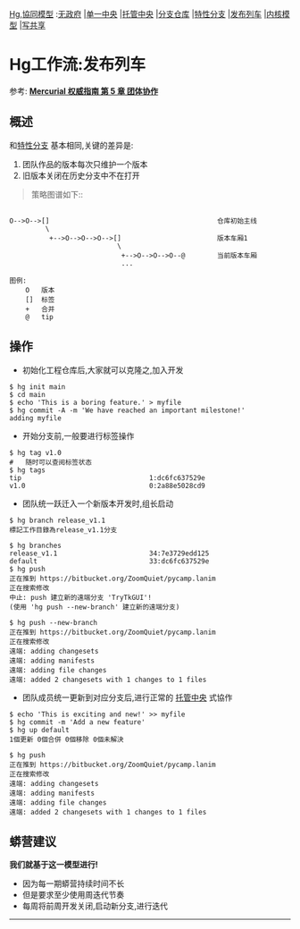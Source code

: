 [Hg](HgUsage.md),[協同模型](HgFlows.md)
:[无政府](HgFlowAnarchy.md)
|[单一中央](HgFlowCentralAlone.md)
|[托管中央](HgFlowCentreDepository.md)
|[分支仓库](HgFlowBranchRepos.md)
|[特性分支](HgFlowBranchFeatures.md)
|[发布列车](HgFlowReleaseTrain.md)
|[内核模型](HgFlowLiunxKernel.md)
|[写共享](HgFlowShaReadWrite.md)

# Hg工作流:发布列车 #


参考: **[Mercurial 权威指南 第 5 章 团体协作](http://i18n-zh.googlecode.com/svn/www/hgbook/zh/collaborating-with-other-people.html)**


## 概述 ##
和[特性分支](HgFlowBranchFeatures.md) 基本相同,关键的差异是:
  1. 团队作品的版本每次只维护一个版本
  1. 旧版本关闭在历史分支中不在打开

> 策略图谱如下::
```

O-->O-->[]                                          仓库初始主线
         \
          +-->O-->O-->O-->[]                        版本车厢1
                           \
                            +-->O-->O-->O--@        当前版本车厢
                            ...
   
图例:
    O   版本
    []  标签
    +   合并
    @   tip
```


## 操作 ##
  * 初始化工程仓库后,大家就可以克隆之,加入开发
```
$ hg init main
$ cd main
$ echo 'This is a boring feature.' > myfile
$ hg commit -A -m 'We have reached an important milestone!'
adding myfile
```
  * 开始分支前,一般要进行标签操作
```
$ hg tag v1.0
#   随时可以查阅标签状态
$ hg tags
tip                                1:dc6fc637529e
v1.0                               0:2a88e5028cd9
```
  * 团队统一跃迁入一个新版本开发时,组长启动
```
$ hg branch release_v1.1
標記工作目錄為release_v1.1分支

$ hg branches
release_v1.1                       34:7e3729edd125
default                            33:dc6fc637529e
$ hg push
正在推到 https://bitbucket.org/ZoomQuiet/pycamp.lanim
正在搜索修改
中止: push 建立新的遠端分支 'TryTkGUI'!
(使用 'hg push --new-branch' 建立新的遠端分支)

$ hg push --new-branch
正在推到 https://bitbucket.org/ZoomQuiet/pycamp.lanim
正在搜索修改
遠端: adding changesets
遠端: adding manifests
遠端: adding file changes
遠端: added 2 changesets with 1 changes to 1 files
```
  * 团队成员统一更新到对应分支后,进行正常的 [托管中央](HgFlowCentreDepository.md) 式協作
```
$ echo 'This is exciting and new!' >> myfile
$ hg commit -m 'Add a new feature'
$ hg up default
1個更新 0個合併 0個移除 0個未解決

$ hg push
正在推到 https://bitbucket.org/ZoomQuiet/pycamp.lanim
正在搜索修改
遠端: adding changesets
遠端: adding manifests
遠端: adding file changes
遠端: added 2 changesets with 1 changes to 1 files
```

## 蟒营建议 ##

**我们就基于这一模型进行!**
  * 因为每一期蟒营持续时间不长
  * 但是要求至少使用周迭代节奏
  * 每周将前周开发关闭,启动新分支,进行迭代




---


